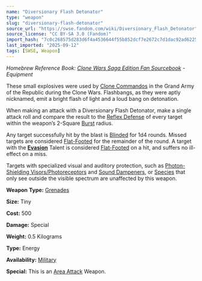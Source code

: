 ```yaml
---
name: "Diversionary Flash Detonator"
type: "weapon"
slug: "diversionary-flash-detonator"
source_url: "https://swse.fandom.com/wiki/Diversionary_Flash_Detonator"
source_license: "CC BY-SA 3.0 (Fandom)"
import_hash: "7c0c268575d283d6f4a4536644f55b852dcf7e2672c7d1dac92ad622552f1978"
last_imported: "2025-09-12"
tags: [SWSE, Weapon]
---
```

*Homebrew Reference Book: [Clone Wars Saga Edition Fan Sourcebook](https://swse.fandom.com/wiki/Clone_Wars_Saga_Edition_Fan_Sourcebook) - Equipment*

These small explosives were used by [Clone Commandos](https://swse.fandom.com/wiki/Clone_Commandos) in the Grand Army of the Republic during the Clone Wars. Flashbangs, as they were aptly nicknamed, emit a bright flash of light and a loud bang on detonation.

When making an attack with a Diversionary Flash Detonator, make a single attack roll and compare the result to the [Reflex Defense](https://swse.fandom.com/wiki/Reflex_Defense) of every target within the weapon’s 2-Square [Burst](https://swse.fandom.com/wiki/Burst) radius.

Any target successfully hit by the blast is [Blinded](https://swse.fandom.com/wiki/Blinded) for 1d4 rounds. Missed targets are considered [Flat-Footed](https://swse.fandom.com/wiki/Flat-Footed) for the remainder of the round. A target with the [**Evasion**](https://swse.fandom.com/wiki/Evasion) Talent is considered [Flat-Footed](https://swse.fandom.com/wiki/Flat-Footed) on a hit, and suffers no ill-effect on a miss.

Targets with specialized visual and auditory protection, such as [Photon-Shielding Visors/Photoreceptors](https://swse.fandom.com/wiki/Photon-Shielding_Visors/Photoreceptors) and [Sound Dampeners](https://swse.fandom.com/wiki/Sound_Dampeners), or [Species](https://swse.fandom.com/wiki/Species) that only see outside the visible spectrum are unaffected by this weapon.

**Weapon** **Type:** [Grenades](https://swse.fandom.com/wiki/Grenades)

**Size:** Tiny

**Cost:** 500

**Damage:** Special

**Weight:** 0.5 Kilograms

**Type:** Energy

**Availability:** [Military](https://swse.fandom.com/wiki/Military)

**Special:** This is an [Area Attack](https://swse.fandom.com/wiki/Area_Attack) Weapon.